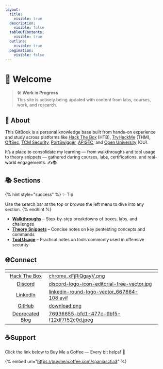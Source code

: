 ```yaml
---
layout:
  title:
    visible: true
  description:
    visible: false
  tableOfContents:
    visible: true
  outline:
    visible: true
  pagination:
    visible: false
---
```


# 👋 Welcome

> 🛠 **Work in Progress**\
> This site is actively being updated with content from labs, courses, work, and research.

## 🧭 About

This GitBook is a personal knowledge base built from hands-on experience and study across platforms like [Hack The Box](https://academy.hackthebox.com/) (HTB), [TryHackMe](https://tryhackme.com/) (THM), [OffSec](https://www.offsec.com/courses-and-certifications/), [TCM Security](https://academy.tcm-sec.com/), [PortSwigger](https://portswigger.net/web-security), [APISEC](https://www.apisecuniversity.com/#courses), and [Open University](https://www.open.ac.uk/) (OU).

It’s a place to consolidate my learning — from walkthroughs and tool usage to theory snippets — gathered during courses, labs, certifications, and real-world engagements. ✍️📚

## 📚 Sections

{% hint style="success" %}
✨ Tip

Use the search bar at the top or browse the left menu to dive into any section.
{% endhint %}

* [**Walkthroughs**](broken-reference) – Step-by-step breakdowns of boxes, labs, and challenges
* [**Theory Snippets**](broken-reference) – Concise notes on key pentesting concepts and commands
* [**Tool Usage**](broken-reference) – Practical notes on tools commonly used in offensive security

## 🌐Connect <a href="#about" id="about"></a>

<table data-view="cards"><thead><tr><th align="center"></th><th data-hidden data-card-cover data-type="files"></th></tr></thead><tbody><tr><td align="center"><a href="https://app.hackthebox.com/profile/1705946">Hack The Box</a></td><td><a href=".gitbook/assets/chrome_xFjRiQgayV.png">chrome_xFjRiQgayV.png</a></td></tr><tr><td align="center"><a href="https://discordapp.com/users/927863521700626462">Discord</a></td><td><a href=".gitbook/assets/discord-logo-icon-editorial-free-vector.jpg">discord-logo-icon-editorial-free-vector.jpg</a></td></tr><tr><td align="center"><a href="https://www.linkedin.com/in/charalamposspanias/">LinkedIn</a></td><td><a href=".gitbook/assets/linkedin-round-logo-vector_667864-108.avif">linkedin-round-logo-vector_667864-108.avif</a></td></tr><tr><td align="center"><a href="https://github.com/cspanias">GitHub</a></td><td><a href=".gitbook/assets/download.png">download.png</a></td></tr><tr><td align="center"><a href="https://cspanias.github.io/">Deprecated Blog</a></td><td><a href=".gitbook/assets/76936655-bfd1-477c-9bf5-f12df7f52c0d.jpeg">76936655-bfd1-477c-9bf5-f12df7f52c0d.jpeg</a></td></tr></tbody></table>

## ☕Support

Click the link below to Buy Me a Coffee — Every bit helps! 🙏

{% embed url="https://buymeacoffee.com/spaniascha3" %}
